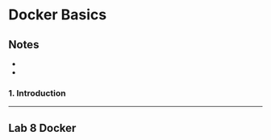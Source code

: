 # Docker Basics


## Notes
* [ ]( )  
* [ ]( )

### 1. Introduction

-----------------------------------------------------------------------------------------------
 
## Lab 8 Docker